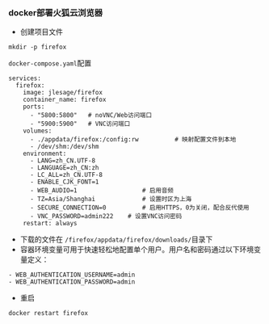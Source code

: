 ### docker部署火狐云浏览器
- 创建项目文件
```
mkdir -p firefox
```
`docker-compose.yaml`配置

```
services:
  firefox:
    image: jlesage/firefox
    container_name: firefox
    ports:
      - "5800:5800"   # noVNC/Web访问端口
      - "5900:5900"   # VNC访问端口
    volumes:
      - ./appdata/firefox:/config:rw          # 映射配置文件到本地
      - /dev/shm:/dev/shm
    environment:
      - LANG=zh_CN.UTF-8
      - LANGUAGE=zh_CN:zh
      - LC_ALL=zh_CN.UTF-8
      - ENABLE_CJK_FONT=1
      - WEB_AUDIO=1                  # 启用音频
      - TZ=Asia/Shanghai             # 设置时区为上海
      - SECURE_CONNECTION=0          # 启用HTTPS，0为关闭，配合反代使用
      - VNC_PASSWORD=admin222    # 设置VNC访问密码
    restart: always
```
- 下载的文件在 `/firefox/appdata/firefox/downloads/`目录下
- 容器环境变量可用于快速轻松地配置单个用户。用户名和密码通过以下环境变量定义：
```
- WEB_AUTHENTICATION_USERNAME=admin
- WEB_AUTHENTICATION_PASSWORD=admin
```

- 重启
```
docker restart firefox
```
